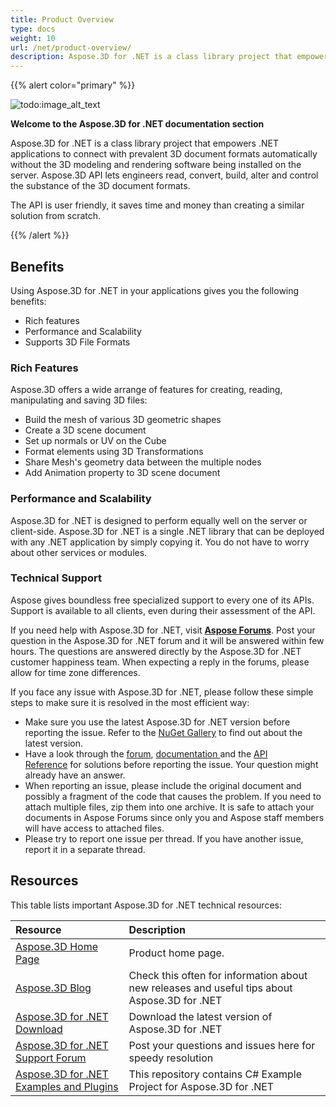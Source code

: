 ```yaml
---
title: Product Overview
type: docs
weight: 10
url: /net/product-overview/
description: Aspose.3D for .NET is a class library project that empowers .NET applications to connect with prevalent 3D document formats automatically without the 3D modeling and rendering software being installed on the server. Aspose.3D API lets engineers read, convert, build, alter and control the substance of the 3D document formats.
---
```


{{% alert color="primary" %}} 

![todo:image_alt_text](product-overview_1.png)

**Welcome to the Aspose.3D for .NET documentation section**

Aspose.3D for .NET is a class library project that empowers .NET applications to connect with prevalent 3D document formats automatically without the 3D modeling and rendering software being installed on the server. Aspose.3D API lets engineers read, convert, build, alter and control the substance of the 3D document formats.

The API is user friendly, it saves time and money than creating a similar solution from scratch.

{{% /alert %}} 
## **Benefits**
Using Aspose.3D for .NET in your applications gives you the following benefits:

- Rich features
- Performance and Scalability
- Supports 3D File Formats
### **Rich Features**
Aspose.3D offers a wide arrange of features for creating, reading, manipulating and saving 3D files:

- Build the mesh of various 3D geometric shapes
- Create a 3D scene document
- Set up normals or UV on the Cube
- Format elements using 3D Transformations
- Share Mesh's geometry data between the multiple nodes
- Add Animation property to 3D scene document
### **Performance and Scalability**
Aspose.3D for .NET is designed to perform equally well on the server or client-side. Aspose.3D for .NET is a single .NET library that can be deployed with any .NET application by simply copying it. You do not have to worry about other services or modules.
### **Technical Support**
Aspose gives boundless free specialized support to every one of its APIs. Support is available to all clients, even during their assessment of the API.

If you need help with Aspose.3D for .NET, visit [**Aspose Forums**](https://forum.aspose.com/). Post your question in the Aspose.3D for .NET forum and it will be answered within few hours. The questions are answered directly by the Aspose.3D for .NET customer happiness team. When expecting a reply in the forums, please allow for time zone differences.

If you face any issue with Aspose.3D for .NET, please follow these simple steps to make sure it is resolved in the most efficient way:

- Make sure you use the latest Aspose.3D for .NET version before reporting the issue. Refer to the [NuGet Gallery](https://www.nuget.org/packages/Aspose.3D) to find out about the latest version.
- Have a look through the [forum](https://forum.aspose.com/c/3d), [documentation ](/3d/net/)and the [API Reference](https://apireference.aspose.com/3d/net) for solutions before reporting the issue. Your question might already have an answer.
- When reporting an issue, please include the original document and possibly a fragment of the code that causes the problem. If you need to attach multiple files, zip them into one archive. It is safe to attach your documents in Aspose Forums since only you and Aspose staff members will have access to attached files.
- Please try to report one issue per thread. If you have another issue, report it in a separate thread.
## **Resources**
This table lists important Aspose.3D for .NET technical resources:

|**Resource**|**Description**|
| :- | :- |
|[Aspose.3D Home Page](https://products.aspose.com/3d/net/)|Product home page.|
|[Aspose.3D Blog](https://blog.aspose.com/category/3d/)|Check this often for information about new releases and useful tips about Aspose.3D for .NET|
|[Aspose.3D for .NET Download](https://www.nuget.org/packages/Aspose.3d)|Download the latest version of Aspose.3D for .NET|
|[Aspose.3D for .NET Support Forum](https://forum.aspose.com/c/3d/18)|Post your questions and issues here for speedy resolution|
|[Aspose.3D for .NET Examples and Plugins](https://github.com/aspose-3d/Aspose.3D-for-.NET)|This repository contains C# Example Project for Aspose.3D for .NET|


